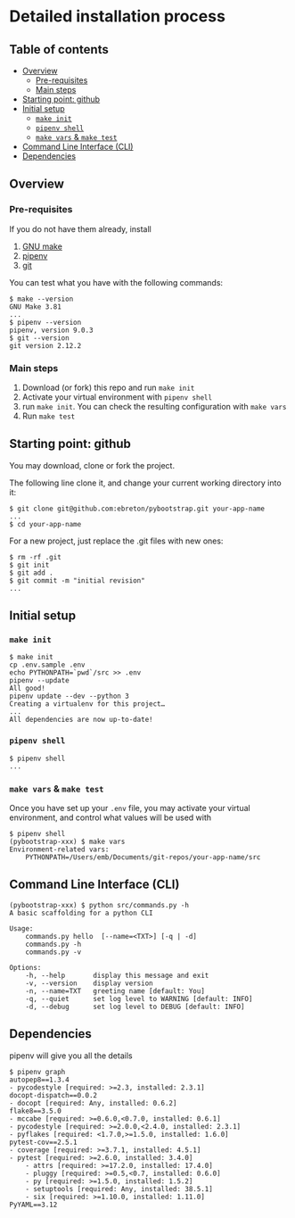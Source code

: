 Detailed installation process
=============================

Table of contents
-----------------

<!-- TOC -->

- [Overview](#overview)
    - [Pre-requisites](#pre-requisites)
    - [Main steps](#main-steps)
- [Starting point: github](#starting-point-github)
- [Initial setup](#initial-setup)
    - [`make init`](#make-init)
    - [`pipenv shell`](#pipenv-shell)
    - [`make vars` & `make test`](#make-vars--make-test)
- [Command Line Interface (CLI)](#command-line-interface-cli)
- [Dependencies](#dependencies)

<!-- /TOC -->

## Overview

### Pre-requisites

If you do not have them already, install

1. [GNU make](https://www.gnu.org/software/make/)
1. [pipenv](http://pipenv.readthedocs.io/en/latest/)
1. [git](https://git-scm.com/book/en/v2/Getting-Started-Installing-Git)

You can test what you have with the following commands:

    $ make --version
    GNU Make 3.81
    ...
    $ pipenv --version
    pipenv, version 9.0.3
    $ git --version
    git version 2.12.2

### Main steps

1. Download (or fork) this repo and run `make init`
1. Activate your virtual environment with `pipenv shell`
1. run `make init`. You can check the resulting configuration with `make vars`
1. Run `make test`

## Starting point: github

You may download, clone or fork the project.

The following line clone it, and change your current working directory into it:

    $ git clone git@github.com:ebreton/pybootstrap.git your-app-name
    ...
    $ cd your-app-name

For a new project, just replace the .git files with new ones:

    $ rm -rf .git
    $ git init
    $ git add .
    $ git commit -m "initial revision"
    ...

## Initial setup

### `make init`

    $ make init
    cp .env.sample .env
    echo PYTHONPATH=`pwd`/src >> .env
    pipenv --update
    All good!
    pipenv update --dev --python 3
    Creating a virtualenv for this project…
    ...
    All dependencies are now up-to-date!


### `pipenv shell`

    $ pipenv shell
    ...

### `make vars` & `make test`

Once you have set up your `.env` file, you may activate your virtual environment, and control what values will be used with

    $ pipenv shell
    (pybootstrap-xxx) $ make vars
    Environment-related vars:
        PYTHONPATH=/Users/emb/Documents/git-repos/your-app-name/src

## Command Line Interface (CLI)

    (pybootstrap-xxx) $ python src/commands.py -h
    A basic scaffolding for a python CLI

    Usage:
        commands.py hello  [--name=<TXT>] [-q | -d]
        commands.py -h
        commands.py -v

    Options:
        -h, --help       display this message and exit
        -v, --version    display version
        -n, --name=TXT   greeting name [default: You]
        -q, --quiet      set log level to WARNING [default: INFO]
        -d, --debug      set log level to DEBUG [default: INFO]

## Dependencies

pipenv will give you all the details

    $ pipenv graph
    autopep8==1.3.4
    - pycodestyle [required: >=2.3, installed: 2.3.1]
    docopt-dispatch==0.0.2
    - docopt [required: Any, installed: 0.6.2]
    flake8==3.5.0
    - mccabe [required: >=0.6.0,<0.7.0, installed: 0.6.1]
    - pycodestyle [required: >=2.0.0,<2.4.0, installed: 2.3.1]
    - pyflakes [required: <1.7.0,>=1.5.0, installed: 1.6.0]
    pytest-cov==2.5.1
    - coverage [required: >=3.7.1, installed: 4.5.1]
    - pytest [required: >=2.6.0, installed: 3.4.0]
        - attrs [required: >=17.2.0, installed: 17.4.0]
        - pluggy [required: >=0.5,<0.7, installed: 0.6.0]
        - py [required: >=1.5.0, installed: 1.5.2]
        - setuptools [required: Any, installed: 38.5.1]
        - six [required: >=1.10.0, installed: 1.11.0]
    PyYAML==3.12
